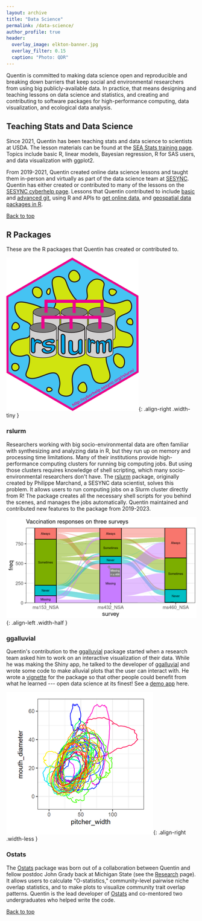 ```yaml
---
layout: archive
title: "Data Science"
permalink: /data-science/
author_profile: true
header:
  overlay_image: elkton-banner.jpg
  overlay_filter: 0.15
  caption: "Photo: QDR"
---
```


<a name="top"></a>

Quentin is committed to making data science open and reproducible and breaking down barriers that keep social and environmental researchers from using big publicly-available data. In practice, that means designing and teaching lessons on data science and statistics, and creating and contributing to software packages for high-performance computing, data visualization, and ecological data analysis.

## Teaching Stats and Data Science

Since 2021, Quentin has been teaching stats and data science to scientists at USDA. The lesson materials can be found at the [SEA Stats training page](/SEAStats/). Topics include basic R, linear models, Bayesian regression, R for SAS users, and data visualization with ggplot2.

From 2019-2021, Quentin created online data science lessons and taught them in-person and virtually as part of the data science team at [SESYNC](https://www.sesync.org). Quentin has either created or contributed to many of the lessons on the [SESYNC cyberhelp page](https://sesync-ci.github.io/lesson). Lessons that Quentin contributed to include [basic][basicgit] and [advanced git][advancedgit], using R and APIs to [get online data][onlinedata], and [geospatial data packages in R][geospatial].

[Back to top](#top)

## R Packages

These are the R packages that Quentin has created or contributed to.

![rslurm hex logo](/images/logo_slurm.png){: .align-right .width-tiny }

### rslurm

Researchers working with big socio-environmental data are often familiar with synthesizing and analyzing data in R, but they run up on memory and processing time limitations. Many of their institutions provide high-performance computing clusters for running big computing jobs. But using those clusters requires knowledge of shell scripting, which many socio-environmental researchers don't have. The [rslurm][rslurm] package, originally created by Philippe Marchand, a SESYNC data scientist, solves this problem. It allows users to run computing jobs on a Slurm cluster directly from R! The package creates all the necessary shell scripts for you behind the scenes, and manages the jobs automatically. Quentin maintained and contributed new features to the package from 2019-2023.

![ggalluvial app screenshot](/images/ggalluvialscreenshot.png){: .align-left .width-half }

### ggalluvial

Quentin's contribution to the [ggalluvial][ggalluvial] package started when a research team asked him to work on an interactive visualization of their data. While he was making the Shiny app, he talked to the developer of [ggalluvial][ggalluvial] and wrote some code to make alluvial plots that the user can interact with. He wrote a [vignette][vignette] for the package so that other people could benefit from what he learned --- open data science at its finest! See a [demo app][demo] here.

![example Ostats multivariate plot](/images/ostatsmultiplot.PNG){: .align-right .width-less }

### Ostats

The [Ostats][Ostats] package was born out of a collaboration between Quentin and fellow postdoc John Grady back at Michigan State (see the [Research](/research/) page). It allows users to calculate "O-statistics,"  community-level pairwise niche overlap statistics, and to make plots to visualize community trait overlap patterns. Quentin is the lead developer of [Ostats][Ostats] and co-mentored two undergraduates who helped write the code.

[Back to top](#top)

[rslurm]: https://sesync-ci.github.io/rslurm/
[demo]: https://qdread.shinyapps.io/ex-shiny-wide-data/
[vignette]: http://corybrunson.github.io/ggalluvial/articles/shiny.html
[ggalluvial]: http://corybrunson.github.io/ggalluvial/
[Ostats]: https://neon-biodiversity.github.io/Ostats/
[basicgit]: https://sesync-ci.github.io/basic-git-lesson/
[advancedgit]: https://sesync-ci.github.io/advanced-git-lesson/
[onlinedata]: https://sesync-ci.github.io/online-data-with-R-lesson/
[geospatial]: https://sesync-ci.github.io/geospatial-packages-in-R-lesson/
